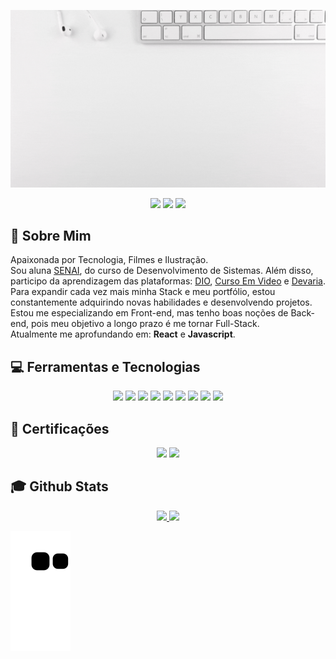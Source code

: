<img src="https://github.com/LiihDev/Liihdev/blob/main/Liza%20Oliveira.gif" target="_blank"></a><br>
<div align="center">
<a href="https://instagram.com/coda_lizzah" target="_blank"><img src="https://img.shields.io/badge/-Instagram-%23E4405F?style=for-the-badge&logo=instagram&logoColor=white" target="_blank"></a>
<a href = "mailto:liihdevfranca@gmail"><img src="https://img.shields.io/badge/Gmail-D14836?style=for-the-badge&logo=gmail&logoColor=white" target="_blank"></a>
<a href="https://www.linkedin.com/in/lizdevfranca" target="_blank"><img src="https://img.shields.io/badge/-LinkedIn-%230077B5?style=for-the-badge&logo=linkedin&logoColor=white" target="_blank"></a> </div>

## :raising_hand: Sobre Mim

Apaixonada por Tecnologia, Filmes e Ilustração.<br>
Sou aluna <a href="https://www.sp.senai.br/" target="_blank">SENAI</a>, do curso de Desenvolvimento de Sistemas. Além disso, participo da aprendizagem das plataformas: <a href="https://www.dio.me" target="_blank">DIO<a/>, <a href="https://www.cursoemvideo.com/" target="_blank">Curso Em Video</a> e <a href="https://www.devaria.com.br/" target="_blank">Devaria</a>. Para expandir cada vez mais minha Stack e meu portfólio, estou constantemente adquirindo novas habilidades e desenvolvendo projetos.<br>
Estou me especializando em Front-end, mas tenho boas noções de Back-end, pois meu objetivo a longo prazo é me tornar Full-Stack.<br> Atualmente me aprofundando em: <b>React</b> e <b>Javascript</b>.
<br>
 
## 💻 Ferramentas e Tecnologias
<div align="center">
<img src="https://img.shields.io/badge/CSS3-fbf8cc?style=for-the-badge&logo=css3&logoColor=black" target="_blank"></a>
<img src="https://img.shields.io/badge/Git-fde4cf?style=for-the-badge&logo=git&logoColor=black"></a>
<img src="https://img.shields.io/badge/Github-ffcfd2?style=for-the-badge&logo=github&logoColor=black" target="_blank"></a>
<img src="https://img.shields.io/badge/HTML5-f1c0e8?style=for-the-badge&logo=html5&logoColor=black" target="_blank"></a>
<img src="https://img.shields.io/badge/JavaScript-cfbaf0?style=for-the-badge&logo=javascript&logoColor=black" target="_blank"></a>
<img src="https://img.shields.io/badge/Canva-a3c4f3?style=for-the-badge&logo=canva&logoColor=black" target="_blank"></a>
<img src="https://img.shields.io/badge/Ilustrator-90dbf4?style=for-the-badge&logo=adobeillustrator&logoColor=black" target="_blank"></a>
<img src="https://img.shields.io/badge/PowerBI-8eecf5?style=for-the-badge&logo=powerbi&logoColor=black" target="_blank"></a>
<img src="https://img.shields.io/badge/Photoshop-98f5e1?style=for-the-badge&logo=adobephotoshop&logoColor=black" target="_blank"></a>
</div>

## 🚀 Certificações
<div align="center">
<img src="https://img.shields.io/badge/AI900 - IA Azure-f1c0e8?style=for-the-badge&logo=microsoftazure&logoColor=white" target="_blank"></a>
<img src="https://img.shields.io/badge/GCP - Google Cloud Foundation-90dbf4?style=for-the-badge&logo=googlecloud&logoColor=white" target="_blank"></a>
</div>

## :mortar_board: Github Stats
<div align="center">
<a href="https://github.com/LiihDev">
<img height="180em" src="https://github-readme-stats.vercel.app/api?username=LiihDev&show_icons=true&theme=dracula&include_all_commits=true&count_private=true"/>
<img height="180em" src="https://github-readme-stats.vercel.app/api/top-langs/?username=LiihDev&layout=compact&langs_count=7&theme=dracula"/>
</div>
  
![Snake animation](https://github.com/LiihDev/LiihDev/blob/output/github-contribution-grid-snake.svg)
